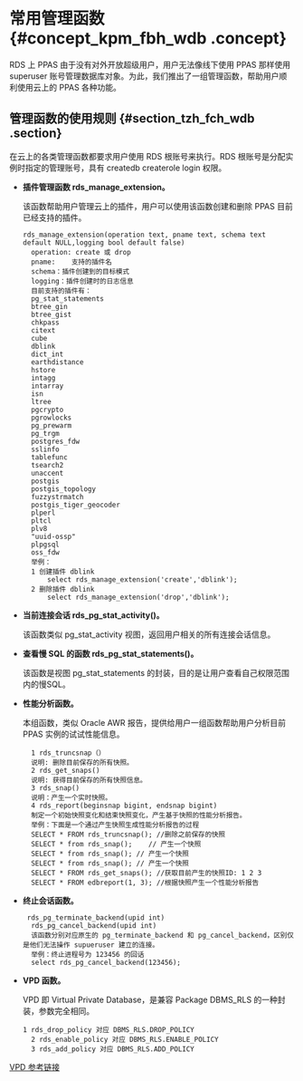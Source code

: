 # 常用管理函数 {#concept_kpm_fbh_wdb .concept}

RDS 上 PPAS 由于没有对外开放超级用户，用户无法像线下使用 PPAS 那样使用 superuser 账号管理数据库对象。为此，我们推出了一组管理函数，帮助用户顺利使用云上的 PPAS 各种功能。

## 管理函数的使用规则 {#section_tzh_fch_wdb .section}

在云上的各类管理函数都要求用户使用 RDS 根账号来执行。RDS 根账号是分配实例时指定的管理账号，具有 createdb createrole login 权限。

-   **插件管理函数 rds\_manage\_extension。**

    该函数帮助用户管理云上的插件，用户可以使用该函数创建和删除 PPAS 目前已经支持的插件。

    ```
    rds_manage_extension(operation text, pname text, schema text default NULL,logging bool default false)
      operation: create 或 drop
      pname:    支持的插件名
      schema：插件创建到的目标模式
      logging：插件创建时的日志信息
      目前支持的插件有：
      pg_stat_statements   
      btree_gin   
      btree_gist   
      chkpass   
      citext   
      cube   
      dblink   
      dict_int   
      earthdistance   
      hstore   
      intagg   
      intarray   
      isn   
      ltree   
      pgcrypto   
      pgrowlocks   
      pg_prewarm   
      pg_trgm   
      postgres_fdw   
      sslinfo   
      tablefunc   
      tsearch2   
      unaccent   
      postgis   
      postgis_topology   
      fuzzystrmatch   
      postgis_tiger_geocoder   
      plperl   
      pltcl   
      plv8   
      "uuid-ossp"   
      plpgsql
      oss_fdw
      举例：
      1 创建插件 dblink
          select rds_manage_extension('create','dblink');
      2 删除插件 dblink
          select rds_manage_extension('drop','dblink');
    ```

-   **当前连接会话 rds\_pg\_stat\_activity\(\)。**

    该函数类似 pg\_stat\_activity 视图，返回用户相关的所有连接会话信息。

-   **查看慢 SQL 的函数 rds\_pg\_stat\_statements\(\)。**

    该函数是视图 pg\_stat\_statements 的封装，目的是让用户查看自己权限范围内的慢SQL。

-   **性能分析函数。**

    本组函数，类似 Oracle AWR 报告，提供给用户一组函数帮助用户分析目前 PPAS 实例的试试性能信息。

    ```
      1 rds_truncsnap（）
      说明: 删除目前保存的所有快照。
      2 rds_get_snaps()
      说明: 获得目前保存的所有快照信息。
      3 rds_snap()
      说明：产生一个实时快照。
      4 rds_report(beginsnap bigint, endsnap bigint)
      制定一个初始快照变化和结束快照变化，产生基于快照的性能分析报告。
      举例：下面是一个通过产生快照生成性能分析报告的过程
      SELECT * FROM rds_truncsnap(); //删除之前保存的快照
      SELECT * from rds_snap();    // 产生一个快照
      SELECT * from rds_snap(); // 产生一个快照
      SELECT * from rds_snap(); // 产生一个快照
      SELECT * FROM rds_get_snaps(); //获取目前产生的快照ID: 1 2 3
      SELECT * FROM edbreport(1, 3); //根据快照产生一个性能分析报告
    ```

-   **终止会话函数。**

    ```
     rds_pg_terminate_backend(upid int)
      rds_pg_cancel_backend(upid int)
      该函数分别对应原生的 pg_terminate_backend 和 pg_cancel_backend，区别仅是他们无法操作 supueruser 建立的连接。
      举例：终止进程号为 123456 的回话
      select rds_pg_cancel_backend(123456);
    ```

-   **VPD 函数。**

    VPD 即 Virtual Private Database，是兼容 Package DBMS\_RLS 的一种封装，参数完全相同。

    ```
    1 rds_drop_policy 对应 DBMS_RLS.DROP_POLICY
      2 rds_enable_policy 对应 DBMS_RLS.ENABLE_POLICY
      3 rds_add_policy 对应 DBMS_RLS.ADD_POLICY
    ```


[VPD 参考链接](https://www.enterprisedb.com/docs/en/9.3/oracompat/Postgres_Plus_Advanced_Server_Oracle_Compatibility_Guide-116.htm#P14429_743038)

